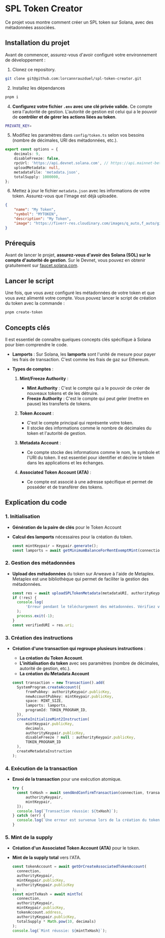 # SPL Token Creator

Ce projet vous montre comment créer un SPL token sur Solana, avec des métadonnées associées.

## Installation du projet

Avant de commencer, assurez-vous d'avoir configuré votre environnement de développement :

1. Clonez ce repository.

```bash
git clone git@github.com:lorcannrauzduel/spl-token-creator.git
```

2. Installez les dépendances

```bash
pnpm i
```

4. **Configurez votre fichier `.env` avec une clé privée valide.** Ce compte sera l'autorité de gestion. L'autorité de gestion est celui qui a le pouvoir de **contrôler et de gérer les actions liées au token**.

```bash
PRIVATE_KEY=
```

5. Modifiez les paramètres dans `config/token.ts` selon vos besoins (nombre de décimales, URI des métadonnées, etc.).

```typescript
export const options = {
	decimals: 9,
	disableFreeze: false,
	rpcUrl: 'https://api.devnet.solana.com', // https://api.mainnet-beta.solana.com for mainnet
	uploadMetadata: null,
	metadataFile: 'metadata.json',
	totalSupply: 1000000,
};
```

6. Mettez à jour le fichier `metadata.json` avec les informations de votre token. Assurez-vous que l'image est déjà uploadée.

```json
{
	"name": "My Token",
	"symbol": "MYTOKEN",
	"description": "My Token",
	"image": "https://fiverr-res.cloudinary.com/images/q_auto,f_auto/gigs/38577360/original/fe4a778310a86b3072d4f2d2c0b1ee38a4e2a3e7/do-a-spoderman-meme-avatar-of-you.png"
}
```

## Prérequis

Avant de lancer le projet, **assurez-vous d'avoir des Solana (SOL) sur le compte d'autorité de gestion**. Sur le Devnet, vous pouvez en obtenir gratuitement sur [faucet.solana.com](https://faucet.solana.com/).

## Lancer le script

Une fois, que vous avez configuré les métadonnées de votre token et que vous avez alimenté votre compte. Vous pouvez lancer le script de création du token avec la commande :

```bash
pnpm create-token
```

## Concepts clés

Il est essentiel de connaître quelques concepts clés spécifique à Solana pour bien comprendre le code.

- **Lamports** :
  Sur Solana, les **lamports** sont l'unité de mesure pour payer les frais de transaction. C'est comme les frais de gaz sur Ethereum.

- **Types de comptes** :

  1. **Mint/Freeze Authority** :

     - **Mint Authority** : C'est le compte qui a le pouvoir de créer de nouveaux tokens et de les détruire.
     - **Freeze Authority** : C'est le compte qui peut geler (mettre en pause) les transferts de tokens.

  2. **Token Account** :

     - C'est le compte principal qui représente votre token.
     - Il stocke des informations comme le nombre de décimales du token et l'autorité de gestion.

  3. **Metadata Account** :

     - Ce compte stocke des informations comme le nom, le symbole et l'URI du token. Il est essentiel pour identifier et décrire le token dans les applications et les échanges.

  4. **Associated Token Account (ATA)** :
     - Ce compte est associé à une adresse spécifique et permet de posséder et de transférer des tokens.

## Explication du code

### 1. Initialisation

- **Génération de la paire de clés** pour le Token Account
- **Calcul des lamports** nécessaires pour la création du token.

  ```typescript
  const mintKeypair = Keypair.generate();
  const lamports = await getMinimumBalanceForRentExemptMint(connection);
  ```

### 2. Gestion des métadonnées

- **Upload des métadonnées** du token sur Arweave à l'aide de Metaplex. Metaplex est une bibliothèque qui permet de faciliter la gestion des métadonnées.

  ```typescript
  const res = await uploadSPLTokenMetadata(metadataURI, authorityKeypair, rpc);
  if (!res) {
  	console.log(
  		'Erreur pendant le téléchargement des métadonnées. Vérifiez votre URI et réessayez !'
  	);
  	process.exit(-1);
  }
  const verifiedURI = res.uri;
  ```

### 3. Création des instructions

- **Création d'une transaction qui regroupe plusieurs instructions** :

  - **La création du Token Account**.
  - **L'initialisation du token** avec ses paramètres (nombre de décimales, autorité de gestion, etc.).
  - **La création du Metadata Account**

  ```typescript
  const transaction = new Transaction().add(
  	SystemProgram.createAccount({
  		fromPubkey: authorityKeypair.publicKey,
  		newAccountPubkey: mintKeypair.publicKey,
  		space: MINT_SIZE,
  		lamports: lamports,
  		programId: TOKEN_PROGRAM_ID,
  	}),
  	createInitializeMint2Instruction(
  		mintKeypair.publicKey,
  		decimals,
  		authorityKeypair.publicKey,
  		disableFreeze ? null : authorityKeypair.publicKey,
  		TOKEN_PROGRAM_ID
  	),
  	createMetadataInstruction
  );
  ```

### 4. Exécution de la transaction

- **Envoi de la transaction** pour une exécution atomique.
  ```typescript
  try {
  	const txHash = await sendAndConfirmTransaction(connection, transaction, [
  		authorityKeypair,
  		mintKeypair,
  	]);
  	console.log(`Transaction réussie: ${txHash}`);
  } catch (err) {
  	console.log(`Une erreur est survenue lors de la création du token: ${err}`);
  }
  ```

### 5. Mint de la supply

- **Création d'un Associated Token Account (ATA)** pour le token.
- **Mint de la supply total** vers l'ATA.

  ```typescript
  const tokenAccount = await getOrCreateAssociatedTokenAccount(
  	connection,
  	authorityKeypair,
  	mintKeypair.publicKey,
  	authorityKeypair.publicKey
  );
  const mintTxHash = await mintTo(
  	connection,
  	authorityKeypair,
  	mintKeypair.publicKey,
  	tokenAccount.address,
  	authorityKeypair.publicKey,
  	totalSupply * Math.pow(10, decimals)
  );
  console.log(`Mint réussie: ${mintTxHash}`);
  ```
